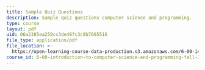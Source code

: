 ```yaml
---
title: Sample Quiz Questions
description: Sample quiz questions computer science and programming.
type: course
layout: pdf
uid: 06a2385ea259cc3de48fc3c8b7605516
file_type: application/pdf
file_location: >-
  https://open-learning-course-data-production.s3.amazonaws.com/6-00-introduction-to-computer-science-and-programming-fall-2008/06a2385ea259cc3de48fc3c8b7605516_quiz1.pdf
course_id: 6-00-introduction-to-computer-science-and-programming-fall-2008
---
```

